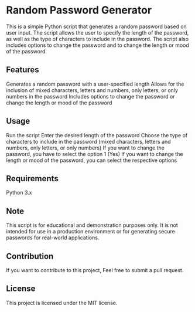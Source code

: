 # Random Password Generator

This is a simple Python script that generates a random password based on user input. The script allows the user to specify the length of the password, as well as the type of characters to include in the password. The script also includes options to change the password and to change the length or mood of the password.

## Features

Generates a random password with a user-specified length
Allows for the inclusion of mixed characters, letters and numbers, only letters, or only numbers in the password
Includes options to change the password or change the length or mood of the password

## Usage

Run the script
Enter the desired length of the password
Choose the type of characters to include in the password (mixed characters, letters and numbers, only letters, or only numbers)
If you want to change the password, you have to select the option 1 (Yes)
If you want to change the length or mood of the password, you can select the respective options

## Requirements
Python 3.x

## Note
This script is for educational and demonstration purposes only. It is not intended for use in a production environment or for generating secure passwords for real-world applications.

## Contribution
If you want to contribute to this project, Feel free to submit a pull request.

## License
This project is licensed under the MIT license.
